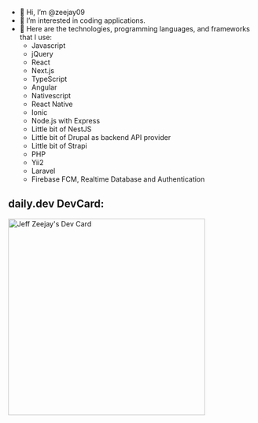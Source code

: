 - 👋 Hi, I’m @zeejay09
- 👀 I’m interested in coding applications.
- 🌱 Here are the technologies, programming languages, and frameworks that I use:
  - Javascript
  - jQuery
  - React
  - Next.js
  - TypeScript
  - Angular
  - Nativescript
  - React Native
  - Ionic
  - Node.js with Express
  - Little bit of NestJS
  - Little bit of Drupal as backend API provider
  - Little bit of Strapi
  - PHP
  - Yii2
  - Laravel
  - Firebase FCM, Realtime Database and Authentication
<!---
zeejay09/zeejay09 is a ✨ special ✨ repository because its `README.md` (this file) appears on your GitHub profile.
You can click the Preview link to take a look at your changes.
--->

## daily.dev DevCard:

<a href="https://app.daily.dev/zeejay09"><img src="https://api.daily.dev/devcards/c8561b504e634d7486fa83dfba90da20.png?r=ioa" width="400" alt="Jeff Zeejay's Dev Card"/></a>
